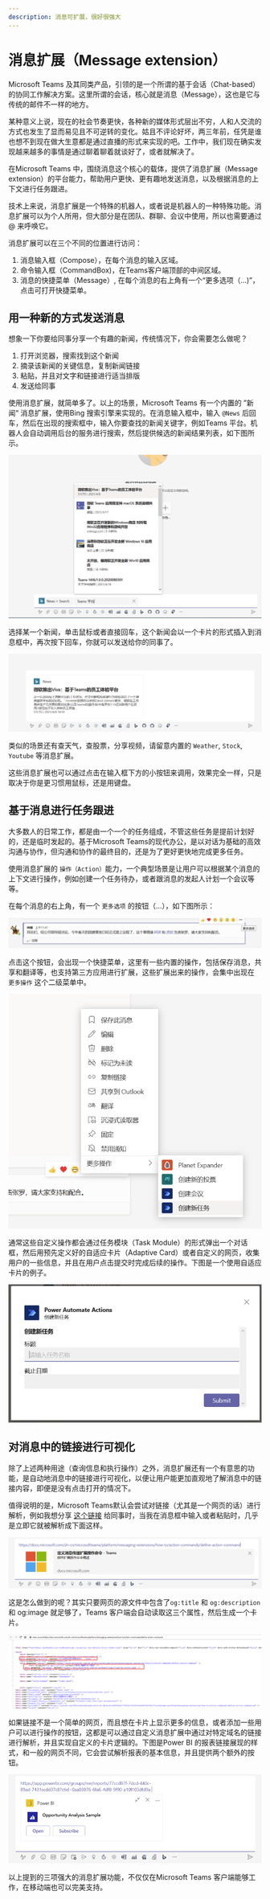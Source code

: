 ```yaml
---
description: 消息可扩展，很好很强大
---
```


# 消息扩展（Message extension）

Microsoft Teams 及其同类产品，引领的是一个所谓的基于会话（Chat-based）的协同工作解决方案。这里所谓的会话，核心就是消息（Message），这也是它与传统的邮件不一样的地方。

某种意义上说，现在的社会节奏更快，各种新的媒体形式层出不穷，人和人交流的方式也发生了显而易见且不可逆转的变化。姑且不评论好坏，两三年前，任凭是谁也想不到现在做大生意都是通过直播的形式来实现的吧。工作中，我们现在确实发现越来越多的事情是通过聊着聊着就谈好了，或者就解决了。

在Microsoft Teams 中，围绕消息这个核心的载体，提供了消息扩展（Message extension）的平台能力，帮助用户更快、更有趣地发送消息，以及根据消息的上下文进行任务跟进。

技术上来说，消息扩展是一个特殊的机器人，或者说是机器人的一种特殊功能。消息扩展可以为个人所用，但大部分是在团队、群聊、会议中使用，所以也需要通过 @ 来呼唤它。

消息扩展可以在三个不同的位置进行访问：

1. 消息输入框（Compose），在每个消息的输入区域。
2. 命令输入框（CommandBox\)，在Teams客户端顶部的中间区域。
3. 消息的快捷菜单（Message）, 在每个消息的右上角有一个“更多选项（...\)”，点击可打开快捷菜单。  

## 用一种新的方式发送消息

想象一下你要给同事分享一个有趣的新闻，传统情况下，你会需要怎么做呢？

1. 打开浏览器，搜索找到这个新闻
2. 摘录该新闻的关键信息，复制新闻链接
3. 粘贴，并且对文字和链接进行适当排版
4. 发送给同事

使用消息扩展，就简单多了。以上的场景，Microsoft Teams 有一个内置的 ”新闻“ 消息扩展，使用Bing 搜索引擎来实现的。在消息输入框中，输入 `@News` 后回车，然后在出现的搜索框中，输入你要查找的新闻关键字，例如Teams 平台。机器人会自动调用后台的服务进行搜索，然后提供候选的新闻结果列表，如下图所示。

![](../../.gitbook/assets/tu-pian-%20%2812%29.png)

选择某一个新闻，单击鼠标或者直接回车，这个新闻会以一个卡片的形式插入到消息框中，再次按下回车，你就可以发送给你的同事了。

![](../../.gitbook/assets/tu-pian-%20%2815%29.png)

类似的场景还有查天气，查股票，分享视频，请留意内置的 `Weather`, `Stock`, `Youtube` 等消息扩展。

这些消息扩展也可以通过点击在输入框下方的小按钮来调用，效果完全一样，只是取决于你是更习惯用鼠标，还是用键盘。

## 基于消息进行任务跟进

大多数人的日常工作，都是由一个一个的任务组成，不管这些任务是提前计划好的，还是临时发起的。基于Microsoft Teams的现代办公，是以对话为基础的高效沟通与协作，但沟通和协作的最终目的，还是为了更好更快地完成更多任务。

使用消息扩展的 `操作（Action）`能力，一个典型场景是让用户可以根据某个消息的上下文进行操作，例如创建一个任务待办，或者跟消息的发起人计划一个会议等等。

在每个消息的右上角，有一个 `更多选项` 的按钮（...），如下图所示：

![](../../.gitbook/assets/tu-pian-%20%2829%29.png)

点击这个按钮，会出现一个快捷菜单，这里有一些内置的操作，包括保存消息，共享和翻译等，也支持第三方应用进行扩展，这些扩展出来的操作，会集中出现在 `更多操作` 这个二级菜单中。

![](../../.gitbook/assets/tu-pian-%20%2838%29.png)

通常这些自定义操作都会通过任务模块（Task Module）的形式弹出一个对话框，然后用预先定义好的自适应卡片（Adaptive Card）或者自定义的网页，收集用户的一些信息，并且在用户点击提交时完成后续的操作。下图是一个使用自适应卡片的例子。

![](../../.gitbook/assets/tu-pian-%20%2841%29.png)

## 对消息中的链接进行可视化

除了上述两种用途（查询信息和执行操作）之外，消息扩展还有一个有意思的功能，是自动地消息中的链接进行可视化，以便让用户能更加直观地了解消息中的链接内容，即便是没有点击打开的情况下。

值得说明的是，Microsoft Teams默认会尝试对链接（尤其是一个网页的话）进行解析，例如我想分享 [这个链接](https://docs.microsoft.com/zh-cn/microsoftteams/platform/messaging-extensions/how-to/action-commands/define-action-command) 给同事时，当我在消息框中输入或者粘贴时，几乎是立即它就被解析成下面这样。

![](../../.gitbook/assets/tu-pian-%20%2840%29.png)

这是怎么做到的呢？其实只要网页的源文件中包含了`og:title` 和 `og:description`和 og:image 就足够了，Teams 客户端会自动读取这三个属性，然后生成一个卡片。

![](../../.gitbook/assets/tu-pian-%20%2837%29.png)

如果链接不是一个简单的网页，而且想在卡片上显示更多的信息，或者添加一些用户可以进行操作的按钮，这都是可以通过自定义消息扩展中通过对特定域名的链接进行解析，并且实现自定义的卡片逻辑的。下图是Power BI 的报表链接展现的样式，和一般的网页不同，它会尝试解析报表的基本信息，并且提供两个额外的按钮。

![](../../.gitbook/assets/tu-pian-%20%2832%29.png)

以上提到的三项强大的消息扩展功能，不仅仅在Microsoft Teams 客户端能够工作，在移动端也可以完美支持。

